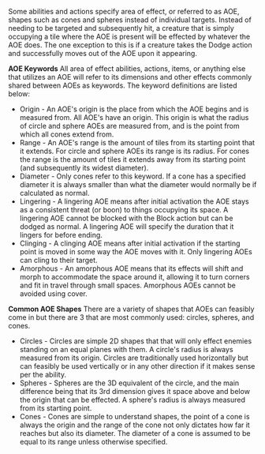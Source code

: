 Some abilities and actions specify area of effect, or referred to as AOE, shapes such as cones and spheres instead of individual targets. Instead of needing to be targeted and subsequently hit, a creature that is simply occupying a tile where the AOE is present will be effected by whatever the AOE does. The one exception to this is if a creature takes the Dodge action and successfully moves out of the AOE upon it appearing.

**AOE Keywords**
All area of effect abilities, actions, items, or anything else that utilizes an AOE will refer to its dimensions and other effects commonly shared between AOEs as keywords. The keyword definitions are listed below:
- Origin - An AOE's origin is the place from which the AOE begins and is measured from. All AOE's have an origin. This origin is what the radius of circle and sphere AOEs are measured from, and is the point from which all cones extend from.
- Range - An AOE's range is the amount of tiles from its starting point that it extends. For circle and sphere AOEs its range is its radius. For cones the range is the amount of tiles it extends away from its starting point (and subsequently its widest diameter).
- Diameter - Only cones refer to this keyword. If a cone has a specified diameter it is always smaller than what the diameter would normally be if calculated as normal.
- Lingering - A lingering AOE means after initial activation the AOE stays as a consistent threat (or boon) to things occupying its space. A lingering AOE cannot be blocked with the Block action but can be dodged as normal. A lingering AOE will specify the duration that it lingers for before ending.
- Clinging - A clinging AOE means after initial activation if the starting point is moved in some way the AOE moves with it. Only lingering AOEs can cling to their target.
- Amorphous - An amorphous AOE means that its effects will shift and morph to accommodate the space around it, allowing it to turn corners and fit in travel through small spaces. Amorphous AOEs cannot be avoided using cover.

**Common AOE Shapes**
There are a variety of shapes that AOEs can feasibly come in but there are 3 that are most commonly used: circles, spheres, and cones.
- Circles - Circles are simple 2D shapes that that will only effect enemies standing on an equal planes with them. A circle's radius is always measured from its origin. Circles are traditionally used horizontally but can feasibly be used vertically or in any other direction if it makes sense per the ability.
- Spheres - Spheres are the 3D equivalent of the circle, and the main difference being that its 3rd dimension gives it space above and below the origin that can be effected. A sphere's radius is always measured from its starting point.
- Cones - Cones are simple to understand shapes, the point of a cone is always the origin and the range of the cone not only dictates how far it reaches but also its diameter. The diameter of a cone is assumed to be equal to its range unless otherwise specified.